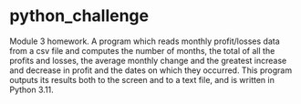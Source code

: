 # python_challenge
Module 3 homework.  A program which reads monthly profit/losses data from a csv file and computes the number of months, the total of all the profits and losses, the average monthly change and the greatest increase and decrease in profit and the dates on which they occurred.  This program outputs its results both to the screen and to a text file, and is written in Python 3.11.
